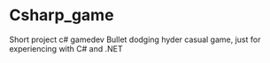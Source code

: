 # Csharp_game
Short project c# gamedev
Bullet dodging hyder casual game, just for experiencing with C# and .NET
